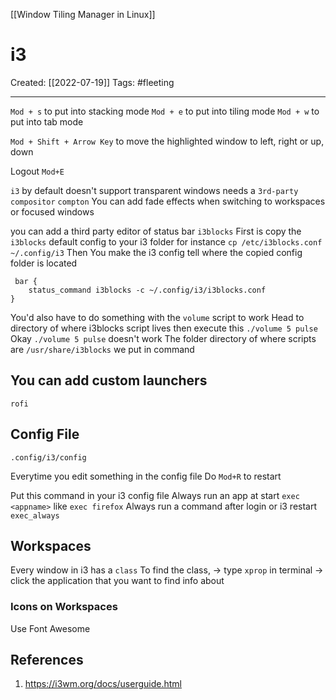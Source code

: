 [[Window Tiling Manager in Linux]]

# i3
Created:  [[2022-07-19]]
Tags: #fleeting 

---
`Mod + s` to put into stacking mode
`Mod + e` to put into tiling mode
`Mod + w` to put into tab mode

`Mod + Shift + Arrow Key` to move the highlighted window to left, right or up, down

Logout
`Mod+E`

`i3` by default doesn't support transparent windows
needs a `3rd-party compositor` 
`compton`
You can add fade effects when switching to workspaces or focused windows

you can add a third party editor of status bar
`i3blocks`
First is copy the `i3blocks` default config to your i3 folder
for instance
`cp /etc/i3blocks.conf ~/.config/i3`
Then
You make the i3 config tell where the copied config folder is located
```
 bar {
    status_command i3blocks -c ~/.config/i3/i3blocks.conf
}
```

You'd also have to do something with the `volume` script to work
Head to directory of where i3blocks script lives
then execute this `./volume 5 pulse`
Okay `./volume 5 pulse` doesn't work
The folder directory of where scripts are
`/usr/share/i3blocks`
we put in command



## You can add custom launchers
`rofi`




## Config File 
`.config/i3/config`

Everytime you edit something in the config file
Do `Mod+R` to restart


Put this command in your i3 config file
Always run an app at start
`exec <appname>` like `exec firefox`
Always run a command after login or i3 restart
`exec_always`


## Workspaces
Every window in i3 has a `class`
To find the class, 
-> type `xprop` in terminal
-> click the application that you want to find info about


### Icons on Workspaces
Use Font Awesome





## References
1. https://i3wm.org/docs/userguide.html
